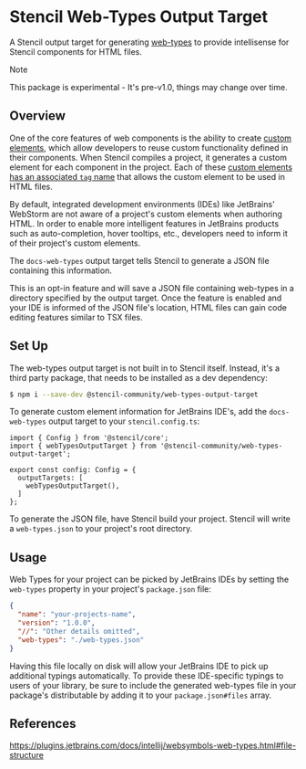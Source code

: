 # Stencil Web-Types Output Target

A Stencil output target for generating [web-types](https://plugins.jetbrains.com/docs/intellij/websymbols-web-types.html#file-structure) to provide intellisense for Stencil components for HTML files.

> [!NOTE]
> This package is experimental - It's pre-v1.0, things may change over time.

## Overview

One of the core features of web components is the ability to create [custom elements](https://developer.mozilla.org/en-US/docs/Web/Web_Components/Using_custom_elements), which allow developers to reuse custom functionality defined in their components.
When Stencil compiles a project, it generates a custom element for each component in the project.
Each of these [custom elements has an associated `tag` name](../components/component.md#component-options) that allows the custom element to be used in HTML files.

By default, integrated development environments (IDEs) like JetBrains' WebStorm are not aware of a project's custom elements when authoring HTML.
In order to enable more intelligent features in JetBrains products such as auto-completion, hover tooltips, etc., developers need to inform it of their project's custom elements.

The `docs-web-types` output target tells Stencil to generate a JSON file containing this information.

This is an opt-in feature and will save a JSON file containing web-types in a directory specified by the output target.
Once the feature is enabled and your IDE is informed of the JSON file's location, HTML files can gain code editing features similar to TSX files.

## Set Up

The web-types output target is not built in to Stencil itself.
Instead, it's a third party package, that needs to be installed as a dev dependency:
```bash
$ npm i --save-dev @stencil-community/web-types-output-target
```

To generate custom element information for JetBrains IDE's, add the `docs-web-types` output target to your `stencil.config.ts`:
```tsx
import { Config } from '@stencil/core';
import { webTypesOutputTarget } from '@stencil-community/web-types-output-target';

export const config: Config = {
  outputTargets: [
    webTypesOutputTarget(),
  ]
};
```

To generate the JSON file, have Stencil build your project.
Stencil will write a `web-types.json` to your project's root directory.

## Usage

Web Types for your project can be picked by JetBrains IDEs by setting the `web-types` property in your project's `package.json` file:

```json
{
  "name": "your-projects-name",
  "version": "1.0.0",
  "//": "Other details omitted",
  "web-types": "./web-types.json"
}
```

Having this file locally on disk will allow your JetBrains IDE to pick up additional typings automatically.
To provide these IDE-specific typings to users of your library, be sure to include the generated web-types file in your package's distributable by adding it to your `package.json#files` array.

## References

https://plugins.jetbrains.com/docs/intellij/websymbols-web-types.html#file-structure
